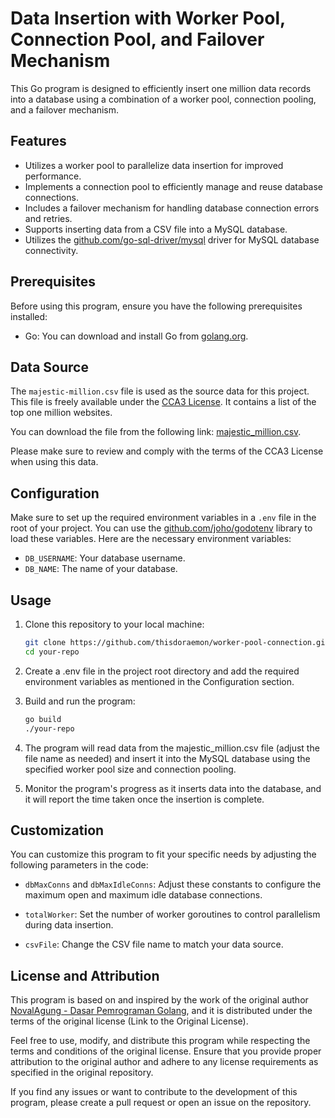 # Data Insertion with Worker Pool, Connection Pool, and Failover Mechanism

This Go program is designed to efficiently insert one million data records into a database using a combination of a worker pool, connection pooling, and a failover mechanism.

## Features

- Utilizes a worker pool to parallelize data insertion for improved performance.
- Implements a connection pool to efficiently manage and reuse database connections.
- Includes a failover mechanism for handling database connection errors and retries.
- Supports inserting data from a CSV file into a MySQL database.
- Utilizes the [github.com/go-sql-driver/mysql](https://github.com/go-sql-driver/mysql) driver for MySQL database connectivity.

## Prerequisites

Before using this program, ensure you have the following prerequisites installed:

- Go: You can download and install Go from [golang.org](https://golang.org/dl/).

## Data Source
The `majestic-million.csv` file is used as the source data for this project. This file is freely available under the [CCA3 License](https://creativecommons.org/licenses/by/3.0/#:~:text=Share%20%E2%80%94%20copy%20and%20redistribute%20the%20material%20in,as%20long%20as%20you%20follow%20the%20license%20terms.). It contains a list of the top one million websites.

You can download the file from the following link: [majestic_million.csv](http://downloads.majestic.com/majestic_million.csv).

Please make sure to review and comply with the terms of the CCA3 License when using this data.

## Configuration

Make sure to set up the required environment variables in a `.env` file in the root of your project. You can use the [github.com/joho/godotenv](https://github.com/joho/godotenv) library to load these variables. Here are the necessary environment variables:

- `DB_USERNAME`: Your database username.
- `DB_NAME`: The name of your database.

## Usage

1. Clone this repository to your local machine:

   ```bash
   git clone https://github.com/thisdoraemon/worker-pool-connection.git
   cd your-repo
2. Create a .env file in the project root directory and add the required environment variables as mentioned in the Configuration section.
3. Build and run the program:
   ```bash
   go build
   ./your-repo

4. The program will read data from the majestic_million.csv file (adjust the file name as needed) and insert it into the MySQL database using the specified worker pool size and connection pooling.
5. Monitor the program's progress as it inserts data into the database, and it will report the time taken once the insertion is complete.

## Customization
You can customize this program to fit your specific needs by adjusting the following parameters in the code:

- `dbMaxConns` and `dbMaxIdleConns`: Adjust these constants to configure the maximum open and maximum idle database connections.

- `totalWorker`: Set the number of worker goroutines to control parallelism during data insertion.

- `csvFile`: Change the CSV file name to match your data source.

## License and Attribution
This program is based on and inspired by the work of the original author [NovalAgung - Dasar Pemrograman Golang](https://github.com/novalagung/dasarpemrogramangolang-example/tree/master/chapter-D.1-insert-1mil-csv-record-into-db-in-a-minute), and it is distributed under the terms of the original license (Link to the Original License).

Feel free to use, modify, and distribute this program while respecting the terms and conditions of the original license. Ensure that you provide proper attribution to the original author and adhere to any license requirements as specified in the original repository.

If you find any issues or want to contribute to the development of this program, please create a pull request or open an issue on the repository.
